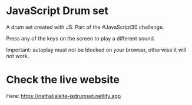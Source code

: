 # JavaScript Drum set

A drum set created with JS. Part of the #JavaScript30 challenge.

Press any of the keys on the screen to play a different sound.

Important: autoplay must not be blocked on your browser, otherwise it will not work.

# Check the live website

Here: https://nathalialeite-jsdrumset.netlify.app
